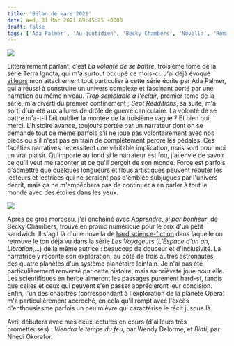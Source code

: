 ```yaml
---
title: 'Bilan de mars 2021'
date: Wed, 31 Mar 2021 09:45:25 +0000
draft: false
tags: ['Ada Palmer', 'Au quotidien', 'Becky Chambers', 'Novella', 'Roman', 'SFFF', 'Terra Ignota']
---
```


![](https://carnetslunaires.wordpress.com/wp-content/uploads/2021/03/volonte-de-se-battre.jpg?w=700)

Littérairement parlant, c'est _La volonté de se battre_, troisième tome de la série Terra Ignota, qui m'a surtout occupé ce mois-ci. J'ai déjà évoqué [ailleurs](https://carnetslunaires.wordpress.com/2020/08/20/trop-semblable-a-leclair-ada-palmer-2016/) mon attachement tout particulier à cette série écrite par Ada Palmer, qui a réussi à construire un univers complexe et fascinant porté par une narration du même niveau. _Trop semblable à l'éclair_, premier tome de la série, m'a diverti du premier confinement ; _Sept Redditions_, sa suite, m'a sorti d'un été aux allures de drôle de guerre caniculaire. La volonté de se battre m'a-t-il fait oublier la montée de la troisième vague ? Et bien oui, merci. L'histoire avance, toujours portée par un narrateur dont on se demande tout de même parfois s'il ne joue pas volontairement avec nos pieds ou s'il n'est pas en train de complètement perdre les pédales. Ces facéties narratives nécessitent une véritable implication, mais sont pour moi un vrai plaisir. Qu'importe au fond si le narrateur est fou, j'ai envie de savoir ce qu'il veut me raconter et ce qu'il perçoit de son monde. Force est parfois d'admettre que quelques longueurs et flous artistiques peuvent rebuter les lecteurs et lectrices qui ne seraient pas d'emblée subjugués par l'univers décrit, mais ça ne m'empêchera pas de continuer à en parler à tout le monde avec des étoiles dans les yeux.

![](https://carnetslunaires.wordpress.com/wp-content/uploads/2021/03/apprendre-si-par-bonheur.jpg?w=652)

Après ce gros morceau, j'ai enchaîné avec _Apprendre, si par bonheur_, de Becky Chambers, trouvé en promo numérique pour le prix d'un petit sandwich. Il s'agit là d'une novella de [hard science-fiction](https://fr.wikipedia.org/wiki/Hard_science-fiction) dans laquelle on retrouve le ton déjà vu dans la série _Les Voyageurs_ (_L'Espace d'un an_, _Libration_,...) de la même autrice : beaucoup de douceur et d'inclusivité. La narratrice y raconte son exploration, au côté de trois autres astronautes, des quatre planètes d'un système planétaire lointain. Je n'ai pas été particulièrement renversé par cette histoire, mais sa brièveté joue pour elle. Les scientifiques en herbe aimeront les passages purement hard-sf, tandis que celles et ceux qui peuvent s'en passer apprécieront leur concision. Enfin, l'un des chapitres (correspondant à l'exploration de la planète Opera) m'a particulièrement accroché, en cela qu'il rompt avec l'excès d'enthousiasme parfois un peu mièvre qui caractérise le récit jusque là.

Avril débutera avec mes deux lectures en cours (d'ailleurs très prometteuses) : _Viendra le temps du feu_, par Wendy Delorme, et _Binti_, par Nnedi Okorafor.